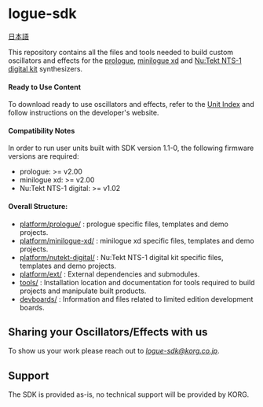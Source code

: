 # logue-sdk 

[日本語](./README_ja.md)

This repository contains all the files and tools needed to build custom oscillators and effects for the [prologue](https://www.korg.com/products/synthesizers/prologue), [minilogue xd](https://www.korg.com/products/synthesizers/minilogue_xd) and [Nu:Tekt NTS-1 digital kit](https://www.korg.com/products/synthesizers/nts_1) synthesizers.

#### Ready to Use Content

To download ready to use oscillators and effects, refer to the [Unit Index](https://korginc.github.io/logue-sdk/unit-index/) and follow instructions on the developer's website.

#### Compatibility Notes

In order to run user units built with SDK version 1.1-0, the following firmware versions are required:
* prologue: >= v2.00
* minilogue xd: >= v2.00
* Nu:Tekt NTS-1 digital: >= v1.02

#### Overall Structure:
* [platform/prologue/](platform/prologue/) : prologue specific files, templates and demo projects.
* [platform/minilogue-xd/](platform/minilogue-xd/) : minilogue xd specific files, templates and demo projects.
* [platform/nutekt-digital/](platform/nutekt-digital/) : Nu:Tekt NTS-1 digital kit specific files, templates and demo projects.
* [platform/ext/](platform/ext/) : External dependencies and submodules.
* [tools/](tools/) : Installation location and documentation for tools required to build projects and manipulate built products.
* [devboards/](devboards/) : Information and files related to limited edition development boards.

## Sharing your Oscillators/Effects with us

To show us your work please reach out to *logue-sdk@korg.co.jp*.

## Support

The SDK is provided as-is, no technical support will be provided by KORG.

<!-- ## Troubleshooting -->





